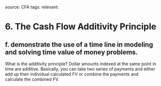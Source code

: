 source: CFA
tags: 
relevant: 

# 6. The Cash Flow Additivity Principle

## f. demonstrate the use of a time line in modeling and solving time value of money problems.

What is the additivity principle?
Dollar amounts indexed at the same point in time are additive. Basically, you can take two series of payments and either add up their individual calculated FV or combine the payments and calculate the combined FV.

